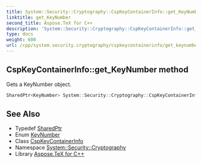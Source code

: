 ```yaml
---
title: System::Security::Cryptography::CspKeyContainerInfo::get_KeyNumber method
linktitle: get_KeyNumber
second_title: Aspose.TeX for C++
description: 'System::Security::Cryptography::CspKeyContainerInfo::get_KeyNumber method. Gets a KeyNumber object in C++.'
type: docs
weight: 600
url: /cpp/system.security.cryptography/cspkeycontainerinfo/get_keynumber/
---
```

## CspKeyContainerInfo::get_KeyNumber method


Gets a KeyNumber object.

```cpp
SharedPtr<KeyNumber> System::Security::Cryptography::CspKeyContainerInfo::get_KeyNumber() const
```

## See Also

* Typedef [SharedPtr](../../../system/sharedptr/)
* Enum [KeyNumber](../../keynumber/)
* Class [CspKeyContainerInfo](../)
* Namespace [System::Security::Cryptography](../../)
* Library [Aspose.TeX for C++](../../../)
